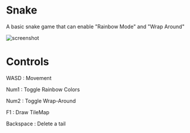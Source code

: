 # Snake
A basic snake game that can enable "Rainbow Mode" and "Wrap Around"

![screenshot](https://github.com/ordyHHydro/Snake/blob/master/Snake.png "Snake Screenshot")

# Controls
WASD   : Movement

Num1   : Toggle Rainbow Colors

Num2   : Toggle Wrap-Around

F1     : Draw TileMap

Backspace : Delete a tail
